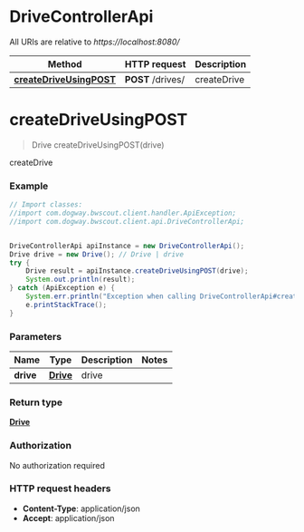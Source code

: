 # DriveControllerApi

All URIs are relative to *https://localhost:8080/*

Method | HTTP request | Description
------------- | ------------- | -------------
[**createDriveUsingPOST**](DriveControllerApi.md#createDriveUsingPOST) | **POST** /drives/ | createDrive


<a name="createDriveUsingPOST"></a>
# **createDriveUsingPOST**
> Drive createDriveUsingPOST(drive)

createDrive

### Example
```java
// Import classes:
//import com.dogway.bwscout.client.handler.ApiException;
//import com.dogway.bwscout.client.api.DriveControllerApi;


DriveControllerApi apiInstance = new DriveControllerApi();
Drive drive = new Drive(); // Drive | drive
try {
    Drive result = apiInstance.createDriveUsingPOST(drive);
    System.out.println(result);
} catch (ApiException e) {
    System.err.println("Exception when calling DriveControllerApi#createDriveUsingPOST");
    e.printStackTrace();
}
```

### Parameters

Name | Type | Description  | Notes
------------- | ------------- | ------------- | -------------
 **drive** | [**Drive**](Drive.md)| drive |

### Return type

[**Drive**](Drive.md)

### Authorization

No authorization required

### HTTP request headers

 - **Content-Type**: application/json
 - **Accept**: application/json

